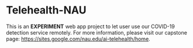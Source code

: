 # Telehealth-NAU
This is an **EXPERIMENT** web app project to let user use our COVID-19 detection service remotely. For more information, please visit our capstone page: https://sites.google.com/nau.edu/ai-telehealth/home.
